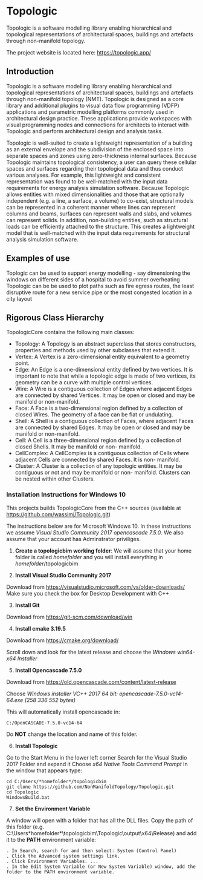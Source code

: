 # Topologic
Topologic is a software modelling library enabling hierarchical and topological representations of architectural spaces, buildings and artefacts through non-manifold topology.

The project website is located here: https://topologic.app/


## Introduction
Topologic is a software modelling library enabling hierarchical and topological representations of architectural spaces, buildings and artefacts through non-manifold topology (NMT). Topologic is designed as a core library and additional plugins to visual data flow programming (VDFP) applications and parametric modelling platforms commonly used in architectural design practice. These applications provide workspaces with visual programming nodes and connections for architects to interact with Topologic and perform architectural design and analysis tasks.

Topologic is well-suited to create a lightweight representation of a building as an external envelope and the subdivision of the enclosed space into separate spaces and zones using zero-thickness internal surfaces. Because Topologic maintains topological consistency, a user can query these cellular spaces and surfaces regarding their topological data and thus conduct various analyses. For example, this lightweight and consistent representation was found to be well-matched with the input data requirements for energy analysis simulation software. Because Topologic allows entities with mixed dimensionalities and those that are optionally independent (e.g. a line, a surface, a volume) to co-exist, structural models can be represented in a coherent manner where lines can represent columns and beams, surfaces can represent walls and slabs, and volumes can represent solids. In addition, non-building entities, such as structural loads can be efficiently attached to the structure. This creates a lightweight model that is well-matched with the input data requirements for structural analysis simulation software.

## Examples of use
Toplogic can be used to support energy modelling - say dimensioning the windows on different sides of a hospital to avoid summer overheating
Topologic can be be used to plot paths such as fire egress routes, the least disruptive route for a new service pipe or the most congested location in a city layout

## Rigorous Class Hierarchy
TopologicCore contains the following main classes:

* Topology: A Topology is an abstract superclass that stores constructors, properties and methods used by other subclasses that extend it.
* Vertex: A Vertex is a zero-dimensional entity equivalent to a geometry point.
* Edge: An Edge is a one-dimensional entity defined by two vertices. It is important to note that while a topologic edge is made of two vertices, its geometry can be a curve with multiple control vertices.
* Wire: A Wire is a contiguous collection of Edges where adjacent Edges are connected by shared Vertices. It may be open or closed and may be manifold or non-manifold.
* Face: A Face is a two-dimensional region defined by a collection of closed Wires. The geometry of a face can be flat or undulating.
* Shell: A Shell is a contiguous collection of Faces, where adjacent Faces are connected by shared Edges. It may be open or closed and may be manifold or non-manifold.
* Cell: A Cell is a three-dimensional region defined by a collection of closed Shells. It may be manifold or non- manifold.
* CellComplex: A CellComplex is a contiguous collection of Cells where adjacent Cells are connected by shared Faces. It is non- manifold.
* Cluster: A Cluster is a collection of any topologic entities. It may be contiguous or not and may be manifold or non- manifold. Clusters can be nested within other Clusters.

### Installation Instructions for Windows 10
This projects builds TopologicCore from the C++ sources (available at https://github.com/wassimj/Topologic.git)

The instructions below are for Microsoft Windows 10. In these instructions we assume *Visual Studio Community 2017* *opencascade 7.5.0*. We also assume that your account has Adminstrator priviliges.

1. **Create a topologicbim working folder**: We will assume that your home folder is called *homefolder* and you will install everything in *homefolder*/topologicbim

2. **Install Visual Studio Community 2017**

Download from https://visualstudio.microsoft.com/vs/older-downloads/
Make sure you check the box for Desktop Development with C++ 

3. **Install Git**

Download from https://git-scm.com/download/win

4. **Install cmake 3.19.5**

Download from https://cmake.org/download/

Scroll down and look for the latest release and choose the *Windows win64-x64 Installer* 

5. **Install Opencascade 7.5.0**

Download from https://old.opencascade.com/content/latest-release

Choose  *Windows installer VC++ 2017 64 bit: opencascade-7.5.0-vc14-64.exe (258 336 552 bytes)*

This will automatically install opencascade in:
```
C:/OpenCASCADE-7.5.0-vc14-64
```
Do **NOT** change the location and name of this folder.

6. **Install Topologic**

Go to the Start Menu in the lower left corner
Search for the Visual Studio 2017 Folder and expand it
Choose *x64 Native Tools Command Prompt*
In the window that appears type:
```
cd C:/Users/*homefolder*/topologicbim
git clone https://github.com/NonManifoldTopology/Topologic.git
cd Topologic
WindowsBuild.bat
```
7. **Set the Environment Variable**

A window will open with a folder that has all the DLL files. Copy the path of this folder (e.g. C:\Users\*homefolder*\topologicbim\Topologic\output\x64\Release) and add it to the **PATH** environment variable:
```
. In Search, search for and then select: System (Control Panel)
. Click the Advanced system settings link.
. Click Environment Variables. ...
. In the Edit System Variable (or New System Variable) window, add the folder to the PATH environment variable.
